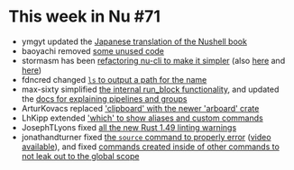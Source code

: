# This week in Nu #71

* ymgyt updated the [Japanese translation of the Nushell book](https://github.com/nushell/nushell.github.io/pull/79)
* baoyachi removed [some unused code](https://github.com/nushell/nushell/pull/2827)
* stormasm has been [refactoring nu-cli to make it simpler](https://github.com/nushell/nushell/pull/2828) (also [here](https://github.com/nushell/nushell/pull/2831) and [here](https://github.com/nushell/nushell/pull/2833))
* fdncred changed [`ls` to output a path for the name](https://github.com/nushell/nushell/pull/2829)
* max-sixty simplified [the internal run_block functionality](https://github.com/nushell/nushell/pull/2830), and updated the [docs for explaining pipelines and groups](https://github.com/nushell/nushell.github.io/pull/78)
* ArturKovacs replaced ['clipboard' with the newer 'arboard' crate](https://github.com/nushell/nushell/pull/2832)
* LhKipp extended ['which' to show aliases and custom commands](https://github.com/nushell/nushell/pull/2834)
* JosephTLyons fixed [all the new Rust 1.49 linting warnings](https://github.com/nushell/nushell/pull/2835)
* jonathandturner fixed [the `source` command to properly error](https://github.com/nushell/nushell/pull/2836) ([video available](https://www.youtube.com/watch?v=pBOZpyqldZQ)), and fixed [commands created inside of other commands to not leak out to the global scope](https://github.com/nushell/nushell/pull/2837)
